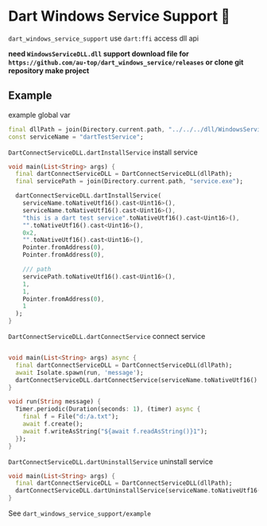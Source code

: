# Dart Windows Service Support 🚀

`dart_windows_service_support` use `dart:ffi` access dll api

**need `WindowsServiceDLL.dll` support  download file for `https://github.com/au-top/dart_windows_service/releases` or clone git repository make project**

## Example

example global var

```dart
final dllPath = join(Directory.current.path, "../../../dll/WindowsServiceDLL64.dll");
const serviceName = "dartTestService";
```

`DartConnectServiceDLL.dartInstallService`  install service

```dart
void main(List<String> args) {
  final dartConnectServiceDLL = DartConnectServiceDLL(dllPath);
  final servicePath = join(Directory.current.path, "service.exe");

  dartConnectServiceDLL.dartInstallService(
    serviceName.toNativeUtf16().cast<Uint16>(),
    serviceName.toNativeUtf16().cast<Uint16>(),
    "this is a dart test service".toNativeUtf16().cast<Uint16>(),
    "".toNativeUtf16().cast<Uint16>(),
    0x2,
    "".toNativeUtf16().cast<Uint16>(),
    Pointer.fromAddress(0),
    Pointer.fromAddress(0),

    /// path
    servicePath.toNativeUtf16().cast<Uint16>(),
    1,
    1,
    Pointer.fromAddress(0),
    1
  );
}
```

`DartConnectServiceDLL.dartConnectService`  connect service

```dart

void main(List<String> args) async {
  final dartConnectServiceDLL = DartConnectServiceDLL(dllPath);
  await Isolate.spawn(run, 'message');
  dartConnectServiceDLL.dartConnectService(serviceName.toNativeUtf16().cast<Uint16>());
}

void run(String message) {
  Timer.periodic(Duration(seconds: 1), (timer) async {
    final f = File("d:/a.txt");
    await f.create();
    await f.writeAsString("${await f.readAsString()}1");
  });
}

```

`DartConnectServiceDLL.dartUninstallService`  uninstall service

```dart
void main(List<String> args) {
  final dartConnectServiceDLL = DartConnectServiceDLL(dllPath);
  dartConnectServiceDLL.dartUninstallService(serviceName.toNativeUtf16().cast<Uint16>());
}
```

See `dart_windows_service_support/example`
